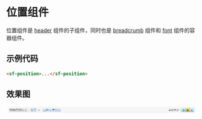 # 位置组件
位置组件是 [header](./header.html) 组件的子组件，同时也是 [breadcrumb](./breadcrumb.html) 组件和 [font](./font.html) 组件的容器组件。

## 示例代码

```html
<sf-position>...</sf-position>
```

## 效果图

![preview](./media/position.png)